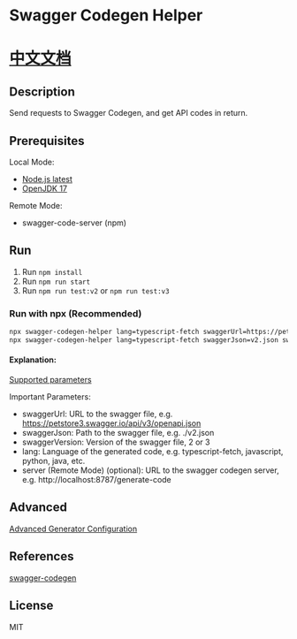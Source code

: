 # Swagger Codegen Helper

# [中文文档](https://github.com/OKFred/swagger-codegen-helper/blob/main/readme-zh_CN.md)

## Description

Send requests to Swagger Codegen, and get API codes in return.

## Prerequisites

Local Mode:

-   [Node.js latest](https://nodejs.org/download/release/latest/)
-   [OpenJDK 17](https://openjdk.org/projects/jdk/17/)

Remote Mode:

-   swagger-code-server (npm)

## Run

1. Run `npm install`
2. Run `npm run start`
3. Run `npm run test:v2` or `npm run test:v3`

### Run with npx (Recommended)

```bash
npx swagger-codegen-helper lang=typescript-fetch swaggerUrl=https://petstore3.swagger.io/api/v3/openapi.json swaggerVersion=3
npx swagger-codegen-helper lang=typescript-fetch swaggerJson=v2.json swaggerVersion=2 server=http://localhost:8787/generate-code
```

#### Explanation:

[Supported parameters](/src/commandMapping.ts)

Important Parameters:

-   swaggerUrl: URL to the swagger file, e.g. https://petstore3.swagger.io/api/v3/openapi.json
-   swaggerJson: Path to the swagger file, e.g. ./v2.json
-   swaggerVersion: Version of the swagger file, 2 or 3
-   lang: Language of the generated code, e.g. typescript-fetch, javascript, python, java, etc.
-   server (Remote Mode) (optional): URL to the swagger codegen server, e.g. http://localhost:8787/generate-code

## Advanced

[Advanced Generator Configuration](https://github.com/swagger-api/swagger-codegen/blob/master/docs/generators.md)

## References

[swagger-codegen](https://github.com/swagger-api/swagger-codegen)

## License

MIT

